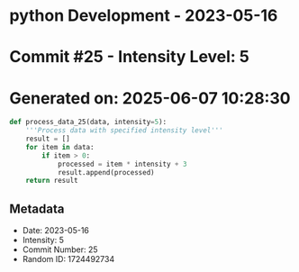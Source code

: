 ﻿# python Development - 2023-05-16
# Commit #25 - Intensity Level: 5
# Generated on: 2025-06-07 10:28:30
```python
def process_data_25(data, intensity=5):
    '''Process data with specified intensity level'''
    result = []
    for item in data:
        if item > 0:
            processed = item * intensity + 3
            result.append(processed)
    return result
```
## Metadata
- Date: 2023-05-16
- Intensity: 5
- Commit Number: 25
- Random ID: 1724492734
